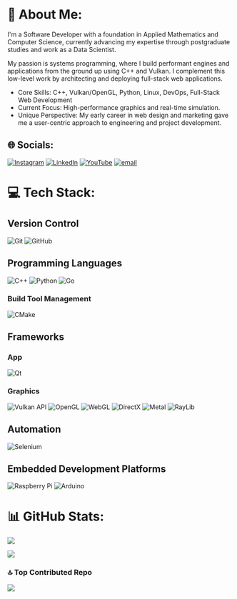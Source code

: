 # 💫 About Me:
<!-- Wrote this and jazzed it up with ChatGPT, think it needs a better editor... -->
I'm a Software Developer with a foundation in Applied Mathematics and Computer Science, currently advancing my expertise through postgraduate studies and work as a Data Scientist.

My passion is systems programming, where I build performant engines and applications from the ground up using C++ and Vulkan. I complement this low-level work by architecting and deploying full-stack web applications.

- Core Skills: C++, Vulkan/OpenGL, Python, Linux, DevOps, Full-Stack Web Development
- Current Focus: High-performance graphics and real-time simulation.
- Unique Perspective: My early career in web design and marketing gave me a user-centric approach to engineering and project development.


## 🌐 Socials:
[![Instagram](https://img.shields.io/badge/Instagram-%23E4405F.svg?logo=Instagram&logoColor=white)](https://instagram.com/@hillg960701) [![LinkedIn](https://img.shields.io/badge/LinkedIn-%230077B5.svg?logo=linkedin&logoColor=white)](https://linkedin.com/in/gchill-dev) [![YouTube](https://img.shields.io/badge/YouTube-%23FF0000.svg?logo=YouTube&logoColor=white)](https://youtube.com/@LlihMaharg) [![email](https://img.shields.io/badge/Email-D14836?logo=gmail&logoColor=white)](mailto:graham@grahamhill.dev) 

# 💻 Tech Stack:
## Version Control
![Git](https://img.shields.io/badge/git-%23F05033.svg?style=for-the-badge&logo=git&logoColor=white)  ![GitHub](https://img.shields.io/badge/github-%23121011.svg?style=for-the-badge&logo=github&logoColor=white)
## Programming Languages
![C++](https://img.shields.io/badge/c++-%2300599C.svg?style=for-the-badge&logo=c%2B%2B&logoColor=white) ![Python](https://img.shields.io/badge/python-3670A0?style=for-the-badge&logo=python&logoColor=ffdd54)  ![Go](https://img.shields.io/badge/go-%2300ADD8.svg?style=for-the-badge&logo=go&logoColor=white)  
### Build Tool Management
![CMake](https://img.shields.io/badge/CMake-%23008FBA.svg?style=for-the-badge&logo=cmake&logoColor=white)  

## Frameworks
### App
![Qt](https://img.shields.io/badge/Qt-%23217346.svg?style=for-the-badge&logo=Qt&logoColor=white) 

### Graphics 
![Vulkan API](https://img.shields.io/badge/Vulkan-AC162C.svg?style=for-the-badge&logo=vulkan&logoColor=white&logoSize=auto)  ![OpenGL](https://img.shields.io/badge/OpenGL-white?logo=OpenGL&style=for-the-badge)  ![WebGL](https://img.shields.io/badge/WebGL-990000?logo=webgl&logoColor=white&style=for-the-badge) ![DirectX](https://img.shields.io/badge/DIRECTX_12-0078D7?style=for-the-badge&logo=windows&logoColor=white)
![Metal](https://img.shields.io/badge/METAL-999999?style=for-the-badge&logo=apple&logoColor=white) ![RayLib](https://img.shields.io/badge/RAYLIB-FFFFFF?style=for-the-badge&logo=raylib&logoColor=black)

## Automation
![Selenium](https://img.shields.io/badge/-selenium-%43B02A?style=for-the-badge&logo=selenium&logoColor=white)



## Embedded Development Platforms
![Raspberry Pi](https://img.shields.io/badge/-Raspberry_Pi-C51A4A?style=for-the-badge&logo=Raspberry-Pi) ![Arduino](https://img.shields.io/badge/-Arduino-00979D?style=for-the-badge&logo=Arduino&logoColor=white)

# 📊 GitHub Stats:
![](https://nirzak-streak-stats.vercel.app/?user=GrahamCHill&theme=dark&hide_border=true)<br/>

![](https://github-readme-stats.vercel.app/api/top-langs/?username=GrahamCHill&theme=dark&hide_border=true&include_all_commits=true&count_private=true&layout=compact)

### 🔝 Top Contributed Repo
![](https://github-contributor-stats.vercel.app/api?username=GrahamCHill&limit=5&theme=dark&combine_all_yearly_contributions=true)

<!-- Proudly created with GPRM ( https://gprm.itsvg.in ) -->
